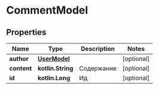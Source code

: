 
# CommentModel

## Properties
Name | Type | Description | Notes
------------ | ------------- | ------------- | -------------
**author** | [**UserModel**](UserModel.md) |  |  [optional]
**content** | **kotlin.String** | Содержание |  [optional]
**id** | **kotlin.Long** | Ид |  [optional]



